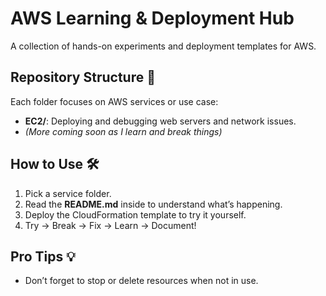 # AWS Learning & Deployment Hub

A collection of hands-on experiments and deployment templates for AWS.

## Repository Structure 📂

Each folder focuses on AWS services or use case:

- **EC2/**: Deploying and debugging web servers and network issues.
- _(More coming soon as I learn and break things)_

## How to Use 🛠️

1. Pick a service folder.
2. Read the **README.md** inside to understand what’s happening.
3. Deploy the CloudFormation template to try it yourself.
4. Try → Break → Fix → Learn → Document!

## Pro Tips 💡

- Don’t forget to stop or delete resources when not in use.

